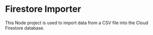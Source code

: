 # Firestore Importer

This Node project is used to import data from a CSV file into the Cloud Firestore database.